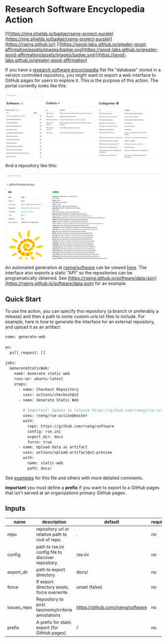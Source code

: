 # Research Software Encyclopedia Action

[![https://img.shields.io/badge/rseng-project-purple](https://img.shields.io/badge/rseng-project-purple)](https://rseng.github.io/) [![https://good-labs.github.io/greater-good-affirmation/assets/images/badge.svg](https://good-labs.github.io/greater-good-affirmation/assets/images/badge.svg)](https://good-labs.github.io/greater-good-affirmation)

If you have a [research software encyclopedia](https://github.com/rseng/rse)
flat file "database" stored in a version controlled repository, you might want
to export a web interface to GitHub pages for users to explore it. This is
the purpose of this action. The portal currently looks like this:

![img/home.png](img/home.png)

And a repository like this:

![img/repo.png](img/repo.png)

An automated generation at [rseng/software](https://github.com/rseng/software) can
be viewed [here](https://rseng.github.io/software/). The interface also exports
a static "API" so the repositories can be programatically obtained. See [https://rseng.github.io/software/data.json](https://rseng.github.io/software/data.json) for an example.

## Quick Start

To use the action, you can specify this repository (a branch or preferably a release) and then
a path to some custom urls.txt files to include. For example, here is how to 
generate the interface for an external repository, and upload it as an artifact:

```bash
name: generate-web

on:
  pull_request: []

jobs:
  GenerateStaticWeb:
    name: Generate static web
    runs-on: ubuntu-latest
    steps:
      - name: Checkout Repository
        uses: actions/checkout@v2
      - name: Generate Static Web

        # Important! Update to release https://github.com/rseng/rse-action/releases
        uses: rseng/rse-action@master
        with:        
          repo: https://github.com/rseng/software
          config: rse.ini
          export_dir: docs
          force: true
      - name: Upload data as artifact
        uses: actions/upload-artifact@v2-preview
        with:
          name: static-web
          path: docs/
```

See [examples](examples) for this file and others with more detailed comments.

**important** you must define a **prefix** if you want to export to a GitHub
pages that isn't served at an organizations primary GitHub pages.

## Inputs

| name      | description                                        | default | required |
|-----------|----------------------------------------------------|---------|----------|
|repo       | repository url or relative path to root of repo.   | .       | no       |
|config     | path to rse.ini config file to discover repository.| rse.ini | no       |
|export_dir | path to export directory.                          | docs/   | no       |
|force      | If export directory exists, force overwrite.       | unset (false)| no  |
|issues_repo| Repository to post taxonomy/criteria annotations   | https://github.com/rseng/software | no |
|prefix     | A prefix for static export (for GitHub pages)      | /       | no  |


